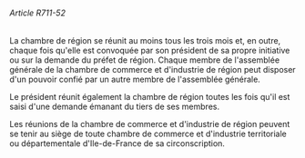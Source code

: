 ###### Article R711-52

La chambre de région se réunit au moins tous les trois mois et, en outre, chaque fois qu'elle est convoquée par son président de sa propre initiative ou sur la demande du préfet de région. Chaque membre de l'assemblée générale de la chambre de commerce et d'industrie de région peut disposer d'un pouvoir confié par un autre membre de l'assemblée générale.

Le président réunit également la chambre de région toutes les fois qu'il est saisi d'une demande émanant du tiers de ses membres.

Les réunions de la chambre de commerce et d'industrie de région peuvent se tenir au siège de toute chambre de commerce et d'industrie territoriale ou départementale d'Ile-de-France de sa circonscription.

